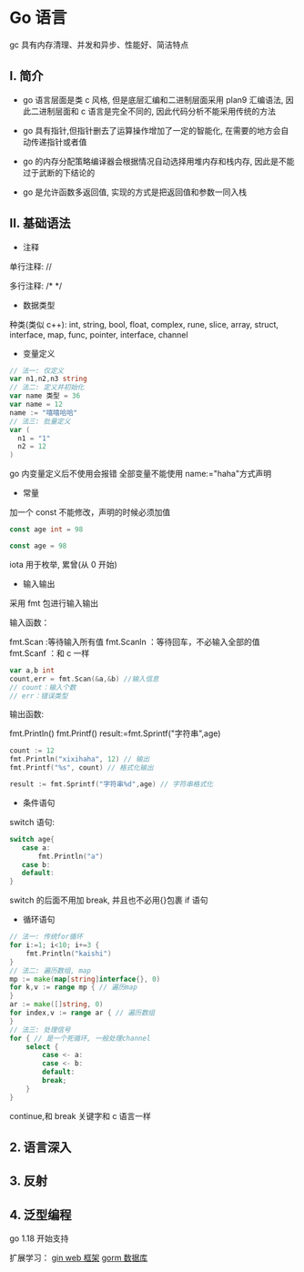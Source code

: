 # Go 语言

gc 具有内存清理、并发和异步、性能好、简洁特点

## I. 简介

- go 语言层面是类 c 风格, 但是底层汇编和二进制层面采用 plan9 汇编语法, 因此二进制层面和 c 语言是完全不同的, 因此代码分析不能采用传统的方法

- go 具有指针,但指针删去了运算操作增加了一定的智能化, 在需要的地方会自动传递指针或者值

- go 的内存分配策略编译器会根据情况自动选择用堆内存和栈内存, 因此是不能过于武断的下结论的

- go 是允许函数多返回值, 实现的方式是把返回值和参数一同入栈

## II. 基础语法

- 注释

单行注释: //

多行注释: /\* \*/

- 数据类型

种类(类似 c++): int, string, bool, float, complex, rune, slice, array, struct, interface, map, func, pointer, interface, channel

- 变量定义

```go
// 法一: 仅定义
var n1,n2,n3 string
// 法二: 定义并初始化
var name 类型 = 36
var name = 12
name := "嘻嘻哈哈"
// 法三: 批量定义
var (
  n1 = "1"
  n2 = 12
)
```

go 内变量定义后不使用会报错
全部变量不能使用 name:="haha"方式声明

- 常量

加一个 const 不能修改，声明的时候必须加值

```go
const age int = 98

const age = 98
```

iota 用于枚举, 累曾(从 0 开始)

- 输入输出

采用 fmt 包进行输入输出

输入函数：

fmt.Scan :等待输入所有值
fmt.Scanln ：等待回车，不必输入全部的值
fmt.Scanf ：和 c 一样

```go
var a,b int
count,err = fmt.Scan(&a,&b) //输入信息
// count：输入个数
// err：错误类型
```

输出函数:

fmt.Println()
fmt.Printf()
result:=fmt.Sprintf("字符串",age)

```go
count := 12
fmt.Println("xixihaha", 12) // 输出
fmt.Printf("%s", count) // 格式化输出

result := fmt.Sprintf("字符串%d",age) // 字符串格式化
```

- 条件语句

switch 语句:

```go
switch age{
​	case a:
​		fmt.Println("a")
​	case b:
​	default:
}
```

switch 的后面不用加 break, 并且也不必用{}包裹
if 语句

- 循环语句

```go
// 法一: 传统for循环
for i:=1; i<10; i+=3 {
    fmt.Println("kaishi")
}
// 法二: 遍历数组, map
mp := make(map[string]interface{}, 0)
for k,v := range mp { // 遍历map
}
ar := make([]string, 0)
for index,v := range ar { // 遍历数组
}
// 法三: 处理信号
for { // 是一个死循环, 一般处理channel
    select {
        case <- a:
        case <- b:
        default:
        break;
    }
}
```

continue,和 break 关键字和 c 语言一样

## 2. 语言深入

## 3. 反射

## 4. 泛型编程

go 1.18 开始支持

扩展学习：
[gin web 框架](gin.md)
[gorm 数据库](gorm.md)
